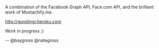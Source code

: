A combination of the Facebook Graph API, Face.com API, and the brilliant work of Mustachify.me.

http://gunslingr.heroku.com 


Work in progress ;)

--
@baygross
@nategross